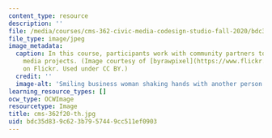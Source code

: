 ```yaml
---
content_type: resource
description: ''
file: /media/courses/cms-362-civic-media-codesign-studio-fall-2020/bdc35d839c623b7957449cc511ef0903_cms-362f20-th.jpg
file_type: image/jpeg
image_metadata:
  caption: In this course, participants work with community partners to develop civic
    media projects. (Image courtesy of [byrawpixel](https://www.flickr.com/photos/byrawpixel/45739277692)
    on Flickr. Used under CC BY.)
  credit: ''
  image-alt: 'Smiling business woman shaking hands with another person. '
learning_resource_types: []
ocw_type: OCWImage
resourcetype: Image
title: cms-362f20-th.jpg
uid: bdc35d83-9c62-3b79-5744-9cc511ef0903
---
```

